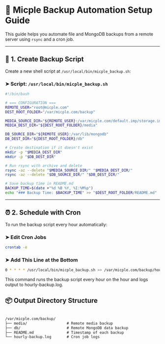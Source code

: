 # 🔄 Micple Backup Automation Setup Guide

This guide helps you automate file and MongoDB backups from a remote server using `rsync` and a cron job.

---

## 📁 1. Create Backup Script

Create a new shell script at `/usr/local/bin/micple_backup.sh`:

### ➤ Script: `/usr/local/bin/micple_backup.sh`

```bash
#!/bin/bash

# === CONFIGURATION ===
REMOTE_USER="root@micple.com"
DEST_ROOT_FOLDER="/var/micple.com/backup"

MEDIA_SOURCE_DIR="${REMOTE_USER}:/var/micple.com/default.imp/storage.imp"
MEDIA_DEST_DIR="${DEST_ROOT_FOLDER}/media"

DB_SOURCE_DIR="${REMOTE_USER}:/var/lib/mongodb"
DB_DEST_DIR="${DEST_ROOT_FOLDER}/db"

# Create destination if it doesn't exist 
mkdir -p "$MEDIA_DEST_DIR"
mkdir -p "$DB_DEST_DIR"

# Run rsync with archive and delete
rsync -az --delete "$MEDIA_SOURCE_DIR/" "$MEDIA_DEST_DIR/"
rsync -az --delete "$DB_SOURCE_DIR/" "$DB_DEST_DIR/"

# Save backup time in README.md
BACKUP_TIME=$(date +"%d %B %Y, %I:%M%p")
echo "### Backup Time: $BACKUP_TIME" >> "$DEST_ROOT_FOLDER/README.md"


``` 
---

## ⏰ 2. Schedule with Cron

To run the backup script every hour automatically:

### ➤ Edit Cron Jobs

```bash
crontab -e
``` 
### ➤ Add This Line at the Bottom
```bash
0 * * * * /usr/local/bin/micple_backup.sh >> /var/micple.com/backup/hourly-backup.log 2>&1
``` 

This command runs the backup script every hour on the hour and logs output to hourly-backup.log.


## 📦 Output Directory Structure

```markdown

/var/micple.com/backup/
├── media/                  # Remote media backup
├── db/                     # Remote MongoDB data backup
├── README.md               # Timestamp of each backup
└── hourly-backup.log       # Cron job logs
``` 
